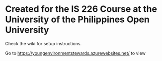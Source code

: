 # Created for the IS 226 Course at the University of the Philippines Open University

Check the wiki for setup instructions.

Go to https://youngenvironmentstewards.azurewebsites.net/ to view
